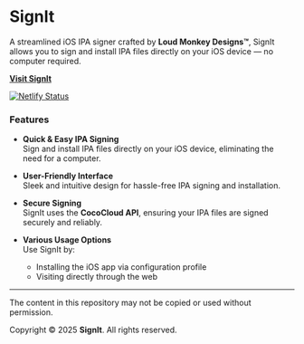 # SignIt

A streamlined iOS IPA signer crafted by **Loud Monkey Designs™**, SignIt allows you to sign and install IPA files directly on your iOS device — no computer required.

**[Visit SignIt](https://usesignit.netlify.app)**

[![Netlify Status](https://api.netlify.com/api/v1/badges/5b53c81a-5230-4860-a5a3-fbe7d2102d19/deploy-status)](https://usesignit.netlify.app)

### Features

- **Quick & Easy IPA Signing**  
  Sign and install IPA files directly on your iOS device, eliminating the need for a computer.

- **User-Friendly Interface**  
  Sleek and intuitive design for hassle-free IPA signing and installation.

- **Secure Signing**  
  SignIt uses the **CocoCloud API**, ensuring your IPA files are signed securely and reliably.

- **Various Usage Options**  
  Use SignIt by:
  - Installing the iOS app via configuration profile  
  - Visiting directly through the web
---
The content in this repository may not be copied or used without permission.

Copyright © 2025 **SignIt**. All rights reserved. 
